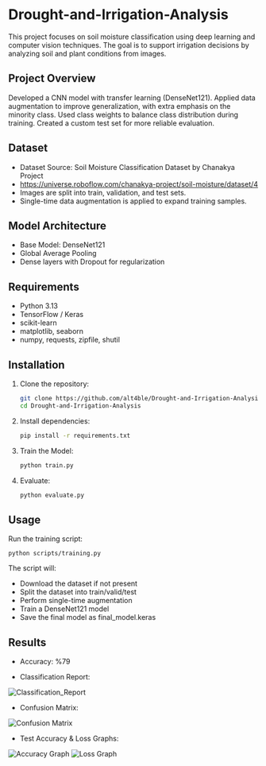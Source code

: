 # Drought-and-Irrigation-Analysis
This project focuses on soil moisture classification using deep learning and computer vision techniques.
The goal is to support irrigation decisions by analyzing soil and plant conditions from images.

## Project Overview
Developed a CNN model with transfer learning (DenseNet121).
Applied data augmentation to improve generalization, with extra emphasis on the minority class.
Used class weights to balance class distribution during training.
Created a custom test set for more reliable evaluation.

## Dataset
- Dataset Source: Soil Moisture Classification Dataset by Chanakya Project
- https://universe.roboflow.com/chanakya-project/soil-moisture/dataset/4
- Images are split into train, validation, and test sets.
- Single-time data augmentation is applied to expand training samples.

## Model Architecture
- Base Model: DenseNet121
- Global Average Pooling
- Dense layers with Dropout for regularization

## Requirements
- Python 3.13
- TensorFlow / Keras
- scikit-learn
- matplotlib, seaborn
- numpy, requests, zipfile, shutil

## Installation
1. Clone the repository:
   ```bash
   git clone https://github.com/alt4ble/Drought-and-Irrigation-Analysis.git
   cd Drought-and-Irrigation-Analysis

3. Install dependencies:
   ```bash
   pip install -r requirements.txt

4. Train the Model:
   ```bash
   python train.py

5. Evaluate:
   ```bash
   python evaluate.py

## Usage
Run the training script:

   ```python scripts/training.py```

The script will:
- Download the dataset if not present
- Split the dataset into train/valid/test
- Perform single-time augmentation
- Train a DenseNet121 model
- Save the final model as final_model.keras

## Results
- Accuracy: %79

- Classification Report:

![Classification_Report](images/classification_report.png)

- Confusion Matrix:

![Confusion Matrix](images/confusion_matrix.png)

- Test Accuracy & Loss Graphs:

![Accuracy Graph](images/accuracy_graph.png)
![Loss Graph](images/loss_graph.png)
